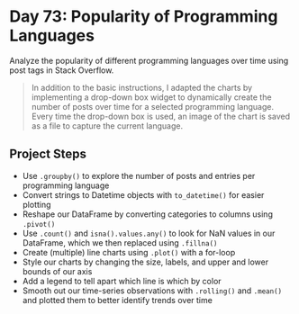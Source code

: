 # Day 73: Popularity of Programming Languages

Analyze the popularity of different programming languages over time using post tags in Stack Overflow.

>In addition to the basic instructions, I adapted the charts by implementing a drop-down box widget to dynamically create the number of posts over time for a selected programming language. Every time the drop-down box is used, an image of the chart is saved as a file to capture the current language.

## Project Steps
- Use `.groupby()` to explore the number of posts and entries per programming language
- Convert strings to Datetime objects with `to_datetime()` for easier plotting
- Reshape our DataFrame by converting categories to columns using `.pivot()`
- Use `.count()` and `isna().values.any()` to look for NaN values in our DataFrame, which we then replaced using `.fillna()`
- Create (multiple) line charts using `.plot()` with a for-loop
- Style our charts by changing the size, labels, and upper and lower bounds of our axis
- Add a legend to tell apart which line is which by color
- Smooth out our time-series observations with `.rolling()` and `.mean()` and plotted them to better identify trends over time
